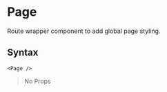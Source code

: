 # Page

Route wrapper component to add global page styling.

## Syntax

```vue
<Page />
```

> No Props
